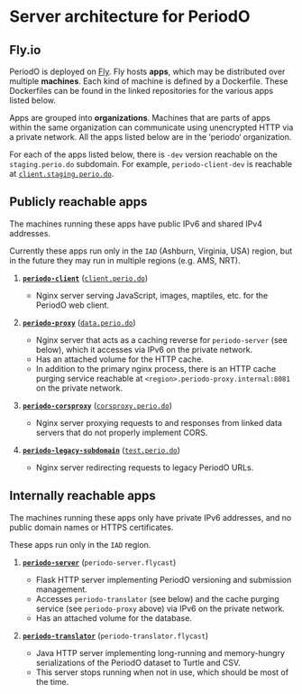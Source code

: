 # Server architecture for PeriodO

## Fly.io

PeriodO is deployed on [Fly](https://fly.io/). Fly hosts **apps**,
which may be distributed over multiple **machines**. Each kind of
machine is defined by a Dockerfile. These Dockerfiles can be found in
the linked repositories for the various apps listed below.

Apps are grouped into **organizations**. Machines that are parts of
apps within the same organization can communicate using unencrypted
HTTP via a private network. All the apps listed below are in the
‘periodo‘ organization.

For each of the apps listed below, there is `-dev` version reachable
on the `staging.perio.do` subdomain. For example, `periodo-client-dev`
is reachable at
[`client.staging.perio.do`](https://client.staging.perio.do/).

## Publicly reachable apps

The machines running these apps have public IPv6 and shared IPv4 addresses.

Currently these apps run only in the `IAD` (Ashburn, Virginia, USA)
region, but in the future they may run in multiple regions (e.g. AMS,
NRT).

1. [**`periodo-client`**](https://github.com/periodo/periodo-client)
   ([`client.perio.do`](https://client.perio.do/))

    * Nginx server serving JavaScript, images, maptiles, etc. for the
     PeriodO web client.

1. [**`periodo-proxy`**](https://github.com/periodo/periodo-proxy)
   ([`data.perio.do`](https://data.perio.do/))

    * Nginx server that acts as a caching reverse for `periodo-server`
     (see below), which it accesses via IPv6 on the private network.
    * Has an attached volume for the HTTP cache.
    * In addition to the primary nginx process, there is an HTTP cache
     purging service reachable at
     `<region>.periodo-proxy.internal:8081` on the private network.

1. [**`periodo-corsproxy`**](https://github.com/periodo/periodo-corsproxy)
   ([`corsproxy.perio.do`](https://corsproxy.perio.do/))

    * Nginx server proxying requests to and responses from linked data
     servers that do not properly implement CORS.

1. [**`periodo-legacy-subdomain`**](https://github.com/periodo/periodo-legacy-subdomain)
   ([`test.perio.do`](https://test.perio.do/))

    * Nginx server redirecting requests to legacy PeriodO URLs.

## Internally reachable apps

The machines running these apps only have private IPv6 addresses, and no
public domain names or HTTPS certificates.

These apps run only in the `IAD` region.

1. [**`periodo-server`**](https://github.com/periodo/periodo-server)
   (`periodo-server.flycast`)

    * Flask HTTP server implementing PeriodO versioning and submission
      management.
    * Accesses `periodo-translator` (see below) and the cache purging
   service (see `periodo-proxy` above) via IPv6 on the private
   network.
    * Has an attached volume for the database.

1. [**`periodo-translator`**](https://github.com/periodo/periodo-translator)
   (`periodo-translator.flycast`)

    * Java HTTP server implementing long-running and memory-hungry
      serializations of the PeriodO dataset to Turtle and CSV.
    * This server stops running when not in use, which should be most
      of the time.
